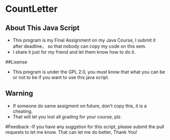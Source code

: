 # CountLetter

## About This Java Script
- This program is my Final Assignment on my Java Course, I submit it after deadline， so that nobody can copy my code on this sem.
- I share it just for my friend and let them know how to do it.

##Lisense
- This program is under the GPL 2.0, you must know that what you can be or not to be if you want to use this java script.

## Warning
- If someone do same assigment on future, don't copy this, it is a cheating.
- That will let you lost all grading for your course, plz.

#Feedback
-If you have any suggstion for this script, please submit the pull requests to let me know. That can let me do better, Thank You!
